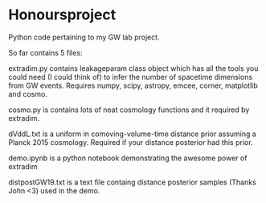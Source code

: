 # Honoursproject
Python code pertaining to my GW lab project.

So far contains 5 files:

extradim.py contains leakageparam class object which has all the tools you could need (I could think of) to infer the number of spacetime dimensions from GW events.
Requires numpy, scipy, astropy, emcee, corner, matplotlib and cosmo.

cosmo.py is contains lots of neat cosmology functions and it required by extradim.

dVddL.txt is a uniform in comoving-volume-time distance prior assuming a Planck 2015 cosmology. Required if your distance posterior had this prior.

demo.ipynb is a python notebook demonstrating the awesome power of extradim

distpostGW19.txt is a text file containg distance posterior samples (Thanks John <3) used in the demo.

